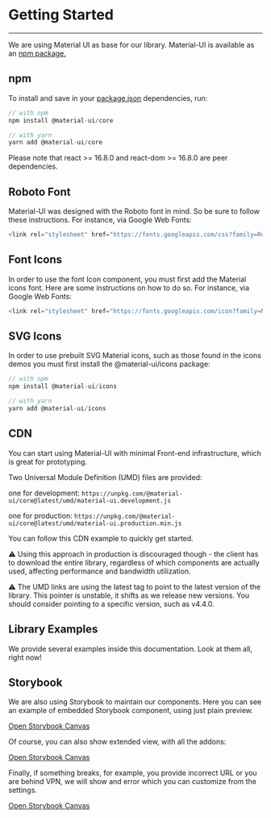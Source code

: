 
# Getting Started

---

We are using Material UI as base for our library. Material-UI is available as an [npm package.](https://www.npmjs.com/package/@material-ui/core)

## npm

To install and save in your [package.json](package.json) dependencies, run:

```javascript  
// with npm
npm install @material-ui/core

// with yarn
yarn add @material-ui/core  
```

Please note that react >= 16.8.0 and react-dom >= 16.8.0 are peer dependencies.

## Roboto Font

Material-UI was designed with the Roboto font in mind. So be sure to follow these instructions. For instance, via Google Web Fonts:

```javascript  
<link rel="stylesheet" href="https://fonts.googleapis.com/css?family=Roboto:300,400,500,700&display=swap" />  
```

## Font Icons

In order to use the font Icon component, you must first add the Material icons font. Here are some instructions on how to do so. For instance, via Google Web Fonts:

```javascript  
<link rel="stylesheet" href="https://fonts.googleapis.com/icon?family=Material+Icons" />  
```

## SVG Icons

In order to use prebuilt SVG Material icons, such as those found in the icons demos you must first install the @material-ui/icons package:

```javascript  
// with npm
npm install @material-ui/icons

// with yarn
yarn add @material-ui/icons  
```

## CDN

You can start using Material-UI with minimal Front-end infrastructure, which is great for prototyping.

Two Universal Module Definition (UMD) files are provided:

one for development: `https://unpkg.com/@material-ui/core@latest/umd/material-ui.development.js`

one for production: `https://unpkg.com/@material-ui/core@latest/umd/material-ui.production.min.js`

You can follow this CDN example to quickly get started.

⚠️ Using this approach in production is discouraged though - the client has to download the entire library, regardless of which components are actually used, affecting performance and bandwidth utilization.

⚠️ The UMD links are using the latest tag to point to the latest version of the library. This pointer is unstable, it shifts as we release new versions. You should consider pointing to a specific version, such as v4.4.0.

## Library Examples

We provide several examples inside this documentation. Look at them all, right now!

## Storybook

We are also using Storybook to maintain our components. Here you can see an example of embedded Storybook component, using just plain preview.

  
[Open Storybook Canvas](https://6131005534611f003a08a058-hakptbtnzg.chromatic.com/iframe.html?id=example-header--logged-in&viewMode=story&full=1&addons=0&stories=0&panel=false&nav=false)  


Of course, you can also show extended view, with all the addons:

  
[Open Storybook Canvas](https://6131005534611f003a08a058-hakptbtnzg.chromatic.com?addons=1&stories=0&panel=true&nav=false&path=%2Fstory%2Fexample-header--logged-in)  


Finally, if something breaks, for example, you provide incorrect URL or you are behind VPN, we will show and error which you can customize from the settings.

  
[Open Storybook Canvas](https://corrupted-url.somedomain.io)  
